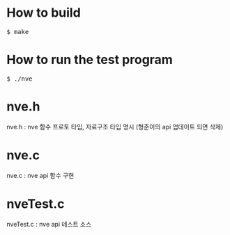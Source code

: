 How to build
===========
<pre>
$ make
</pre>

How to run the test program
===========================
<pre>
$ ./nve
</pre>

nve.h
=======
nve.h : nve 함수 프로토 타입, 자료구조 타입 명시 (형준이의 api 업데이트 되면 삭제)

nve.c
=======
nve.c : nve api 함수 구현

nveTest.c
=======
nveTest.c : nve api 테스트 소스
